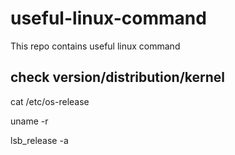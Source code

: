 # useful-linux-command
This repo contains useful linux command

## check version/distribution/kernel

cat /etc/os-release

uname -r

lsb_release -a

